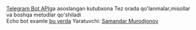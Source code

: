 [Telegram Bot API](https://core.telegram.org/bots/api)ga asoslangan kutubxona
Tez orada qo'lanmalar,misollar va boshqa metodlar qo'shiladi</br>
Echo bot examle [bu yerda](https://github.com/samixgroup/microlib-echo)
Yaratuvchi: [Samandar Murodjonov](https://t.me/Raptor_uz)